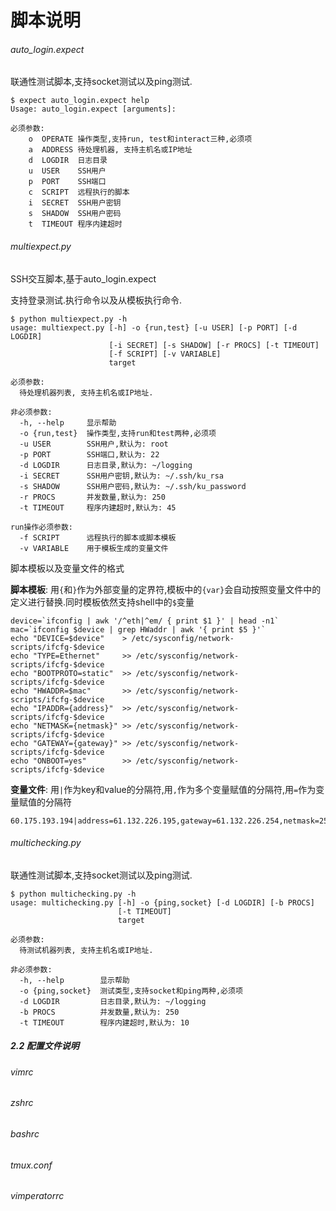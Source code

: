 脚本说明
====

###### auto_login.expect
联通性测试脚本,支持socket测试以及ping测试.

    $ expect auto_login.expect help
    Usage: auto_login.expect [arguments]: 

    必须参数:
        o  OPERATE 操作类型,支持run, test和interact三种,必须项
        a  ADDRESS 待处理机器, 支持主机名或IP地址
        d  LOGDIR  日志目录
        u  USER    SSH用户
        p  PORT    SSH端口
        c  SCRIPT  远程执行的脚本
        i  SECRET  SSH用户密钥
        s  SHADOW  SSH用户密码
        t  TIMEOUT 程序内建超时

###### multiexpect.py
SSH交互脚本,基于auto_login.expect

支持登录测试.执行命令以及从模板执行命令.

    $ python multiexpect.py -h
    usage: multiexpect.py [-h] -o {run,test} [-u USER] [-p PORT] [-d LOGDIR]
                          [-i SECRET] [-s SHADOW] [-r PROCS] [-t TIMEOUT]
                          [-f SCRIPT] [-v VARIABLE]
                          target

    必须参数:
      待处理机器列表, 支持主机名或IP地址.

    非必须参数:
      -h, --help     显示帮助
      -o {run,test}  操作类型,支持run和test两种,必须项
      -u USER        SSH用户,默认为: root
      -p PORT        SSH端口,默认为: 22
      -d LOGDIR      日志目录,默认为: ~/logging
      -i SECRET      SSH用户密钥,默认为: ~/.ssh/ku_rsa
      -s SHADOW      SSH用户密码,默认为: ~/.ssh/ku_password
      -r PROCS       并发数量,默认为: 250
      -t TIMEOUT     程序内建超时,默认为: 45

    run操作必须参数:
      -f SCRIPT      远程执行的脚本或脚本模板
      -v VARIABLE    用于模板生成的变量文件

脚本模板以及变量文件的格式

**脚本模板**: 用`{`和`}`作为外部变量的定界符,模板中的`{var}`会自动按照变量文件中的定义进行替换.同时模板依然支持shell中的`$`变量

    device=`ifconfig | awk '/^eth|^em/ { print $1 }' | head -n1`
    mac=`ifconfig $device | grep HWaddr | awk '{ print $5 }'`
    echo "DEVICE=$device"    > /etc/sysconfig/network-scripts/ifcfg-$device
    echo "TYPE=Ethernet"     >> /etc/sysconfig/network-scripts/ifcfg-$device
    echo "BOOTPROTO=static"  >> /etc/sysconfig/network-scripts/ifcfg-$device
    echo "HWADDR=$mac"       >> /etc/sysconfig/network-scripts/ifcfg-$device
    echo "IPADDR={address}"  >> /etc/sysconfig/network-scripts/ifcfg-$device
    echo "NETMASK={netmask}" >> /etc/sysconfig/network-scripts/ifcfg-$device
    echo "GATEWAY={gateway}" >> /etc/sysconfig/network-scripts/ifcfg-$device
    echo "ONBOOT=yes"        >> /etc/sysconfig/network-scripts/ifcfg-$device
**变量文件**: 用`|`作为key和value的分隔符,用`,`作为多个变量赋值的分隔符,用`=`作为变量赋值的分隔符

    60.175.193.194|address=61.132.226.195,gateway=61.132.226.254,netmask=255.255.255.192
###### multichecking.py
联通性测试脚本,支持socket测试以及ping测试.


    $ python multichecking.py -h
    usage: multichecking.py [-h] -o {ping,socket} [-d LOGDIR] [-b PROCS]
                            [-t TIMEOUT]
                            target

    必须参数:
      待测试机器列表, 支持主机名或IP地址.

    非必须参数:
      -h, --help        显示帮助
      -o {ping,socket}  测试类型,支持socket和ping两种,必须项
      -d LOGDIR         日志目录,默认为: ~/logging
      -b PROCS          并发数量,默认为: 250
      -t TIMEOUT        程序内建超时,默认为: 10
      
##### 2.2 配置文件说明
###### vimrc
###### zshrc
###### bashrc
###### tmux.conf
###### vimperatorrc
